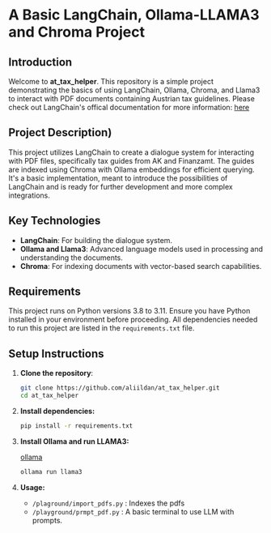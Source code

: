 # A Basic LangChain, Ollama-LLAMA3 and Chroma Project


## Introduction
Welcome to **at_tax_helper**. This repository is a simple project demonstrating the basics of using LangChain, Ollama, Chroma, and Llama3 to interact with PDF documents containing Austrian tax guidelines.
Please check out LangChain's offical documentation for more information: 
[here](https://python.langchain.com/docs/get_started/introduction)
## Project Description)
This project utilizes LangChain to create a dialogue system for interacting with PDF files, specifically tax guides from AK and Finanzamt. The guides are indexed using Chroma with Ollama embeddings for efficient querying. It's a basic implementation, meant to introduce the possibilities of LangChain and is ready for further development and more complex integrations.

## Key Technologies
- **LangChain**: For building the dialogue system.
- **Ollama and Llama3**: Advanced language models used in processing and understanding the documents.
- **Chroma**: For indexing documents with vector-based search capabilities.

## Requirements
This project runs on Python versions 3.8 to 3.11. Ensure you have Python installed in your environment before proceeding. All dependencies needed to run this project are listed in the `requirements.txt` file.

## Setup Instructions
1. **Clone the repository**:
   ```bash
   git clone https://github.com/aliildan/at_tax_helper.git
   cd at_tax_helper


2. **Install dependencies:**
   ```bash
   pip install -r requirements.txt

3. **Install Ollama and run LLAMA3:**
   
   [ollama](https://ollama.com/library/llama3)
   ```bash
   ollama run llama3

4. **Usage:** 

      - `/plaground/import_pdfs.py` : Indexes the pdfs
      - `/playground/prmpt_pdf.py`  : A basic terminal to use LLM with prompts.
